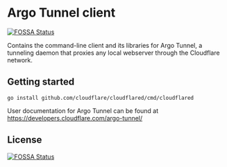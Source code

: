 # Argo Tunnel client
[![FOSSA Status](https://app.fossa.com/api/projects/git%2Bgithub.com%2Fadaptive%2Fcloudflared.svg?type=shield)](https://app.fossa.com/projects/git%2Bgithub.com%2Fadaptive%2Fcloudflared?ref=badge_shield)


Contains the command-line client and its libraries for Argo Tunnel, a tunneling daemon that proxies any local webserver through the Cloudflare network.

## Getting started

    go install github.com/cloudflare/cloudflared/cmd/cloudflared

User documentation for Argo Tunnel can be found at https://developers.cloudflare.com/argo-tunnel/


## License
[![FOSSA Status](https://app.fossa.com/api/projects/git%2Bgithub.com%2Fadaptive%2Fcloudflared.svg?type=large)](https://app.fossa.com/projects/git%2Bgithub.com%2Fadaptive%2Fcloudflared?ref=badge_large)